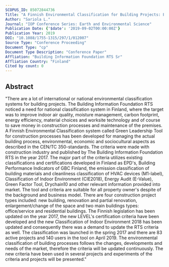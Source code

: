 ```yaml
---
SCOPUS_ID: 85072844736
Title: "A Finnish Environmental Classification for Building Projects: Experiences and New Developments"
Author: "Sariola L."
Journal: "IOP Conference Series: Earth and Environmental Science"
Publication Date: {'$date': '2019-09-02T00:00:00Z'}
Publication Year: 2019
DOI: "10.1088/1755-1315/297/1/012007"
Source Type: "Conference Proceeding"
Document Type: "cp"
Document Type Description: "Conference Paper"
Affliation: "Building Information Foundation RTS Sr"
Affliation Country: "Finland"
Cited by count: 0
---
```


## Abstract
"There are a lot of international or national environmental classification systems for building projects. The Building Information Foundation RTS noticed a need for national classification system in Finland, where the target was to improve indoor air quality, moisture management, carbon footprint, energy efficiency, material choices and worksite technology and of course to save money in construction processes and maintenance of the premises. A Finnish Environmental Classification system called Green Leadership Tool for construction processes has been developed for managing the actual building process, environmental, economic and sociocultural aspects as described in the CEN/TC 350-standards. The criteria were made with construction industry and published by The Building Information Foundation RTS in the year 2017. The major part of the criteria utilizes existing classifications and certifications developed in Finland as EPD's, Building Performance Indicators of GBC Finland, the emission classification of building materials and cleanliness classification of HVAC devices (M1-label), Classification of Indoor Environment (CIE2018), Energy Audit (E-Value), Green Factor Tool, Drychain10 and other relevant information provided into market. The tool and criteria are suitable for all property owner's despite of the background and business model. There are four construction project types included: new building, renovation and partial renovation, enlargement/change of the space and two main buildings types: office/service and residential buildings. The Finnish legislation has been updated on the year 2017, the new LEVEL's certification criteria have been developed and the new Classification of Indoor Environment 2018 has been updated and consequently there was a demand to update the RTS criteria as well. The classification was launched in the spring 2017 and there are 83 active projects and 140 users in the tool on April 2019. The environmental classification of building processes follows the changes, developments and needs of the market, therefore the criteria will be updated continuously. The new criteria have been used in several projects and experiments of the criteria and projects will be presented."
